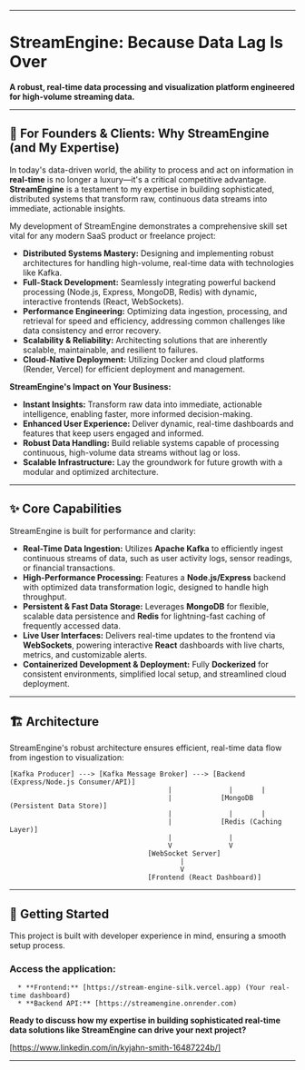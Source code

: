 
-----

# **StreamEngine: Because Data Lag Is Over**

[](https://www.google.com/search?q=https://github.com/KyPython/StreamEngine/actions/workflows/main.yml)

**A robust, real-time data processing and visualization platform engineered for high-volume streaming data.**

-----

## **🎯 For Founders & Clients: Why StreamEngine (and My Expertise)**

In today's data-driven world, the ability to process and act on information in **real-time** is no longer a luxury—it's a critical competitive advantage. **StreamEngine** is a testament to my expertise in building sophisticated, distributed systems that transform raw, continuous data streams into immediate, actionable insights.

My development of StreamEngine demonstrates a comprehensive skill set vital for any modern SaaS product or freelance project:

  * **Distributed Systems Mastery:** Designing and implementing robust architectures for handling high-volume, real-time data with technologies like Kafka.
  * **Full-Stack Development:** Seamlessly integrating powerful backend processing (Node.js, Express, MongoDB, Redis) with dynamic, interactive frontends (React, WebSockets).
  * **Performance Engineering:** Optimizing data ingestion, processing, and retrieval for speed and efficiency, addressing common challenges like data consistency and error recovery.
  * **Scalability & Reliability:** Architecting solutions that are inherently scalable, maintainable, and resilient to failures.
  * **Cloud-Native Deployment:** Utilizing Docker and cloud platforms (Render, Vercel) for efficient deployment and management.

**StreamEngine's Impact on Your Business:**

  * **Instant Insights:** Transform raw data into immediate, actionable intelligence, enabling faster, more informed decision-making.
  * **Enhanced User Experience:** Deliver dynamic, real-time dashboards and features that keep users engaged and informed.
  * **Robust Data Handling:** Build reliable systems capable of processing continuous, high-volume data streams without lag or loss.
  * **Scalable Infrastructure:** Lay the groundwork for future growth with a modular and optimized architecture.

-----

## **✨ Core Capabilities**

StreamEngine is built for performance and clarity:

  * **Real-Time Data Ingestion:** Utilizes **Apache Kafka** to efficiently ingest continuous streams of data, such as user activity logs, sensor readings, or financial transactions.
  * **High-Performance Processing:** Features a **Node.js/Express** backend with optimized data transformation logic, designed to handle high throughput.
  * **Persistent & Fast Data Storage:** Leverages **MongoDB** for flexible, scalable data persistence and **Redis** for lightning-fast caching of frequently accessed data.
  * **Live User Interfaces:** Delivers real-time updates to the frontend via **WebSockets**, powering interactive **React** dashboards with live charts, metrics, and customizable alerts.
  * **Containerized Development & Deployment:** Fully **Dockerized** for consistent environments, simplified local setup, and streamlined cloud deployment.

-----

## **🏗️ Architecture**

StreamEngine's robust architecture ensures efficient, real-time data flow from ingestion to visualization:

```
[Kafka Producer] ---> [Kafka Message Broker] ---> [Backend (Express/Node.js Consumer/API)]
                                       |              |       |
                                       |            [MongoDB (Persistent Data Store)]
                                       |              |       |
                                       |            [Redis (Caching Layer)]
                                       |              |
                                       V              V
                                  [WebSocket Server]
                                          |
                                          V
                                  [Frontend (React Dashboard)]
```

-----

## **🚀 Getting Started**

This project is built with developer experience in mind, ensuring a smooth setup process.


### **Access the application:**

      * **Frontend:** [https://stream-engine-silk.vercel.app) (Your real-time dashboard)
      * **Backend API:** [https://streamengine.onrender.com)



**Ready to discuss how my expertise in building sophisticated real-time data solutions like StreamEngine can drive your next project?**

[https://www.linkedin.com/in/kyjahn-smith-16487224b/]

-----
